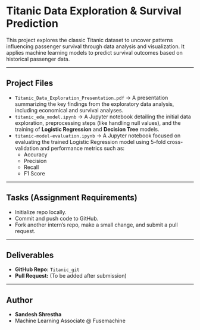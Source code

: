 # Titanic Data Exploration & Survival Prediction 

This project explores the classic Titanic dataset to uncover patterns influencing passenger survival through data analysis and visualization. It applies machine learning models to predict survival outcomes based on historical passenger data.

---

## Project Files

* `Titanic_Data_Exploration_Presentation.pdf` → A presentation summarizing the key findings from the exploratory data analysis, including economical and survival analyses.
* `titanic_eda_model.ipynb` → A Jupyter notebook detailing the initial data exploration, preprocessing steps (like handling null values), and the training of **Logistic Regression** and **Decision Tree** models.
* `titanic-model-evaluation.ipynb` → A Jupyter notebook focused on evaluating the trained Logistic Regression model using 5-fold cross-validation and performance metrics such as:
    * Accuracy
    * Precision
    * Recall
    * F1 Score

---

## Tasks (Assignment Requirements)

* Initialize repo locally.
* Commit and push code to GitHub.
* Fork another intern’s repo, make a small change, and submit a pull request.

---

## Deliverables

* **GitHub Repo:** `Titanic_git`
* **Pull Request:** (To be added after submission)

---

## Author

* **Sandesh Shrestha**
* Machine Learning Associate @ Fusemachine
